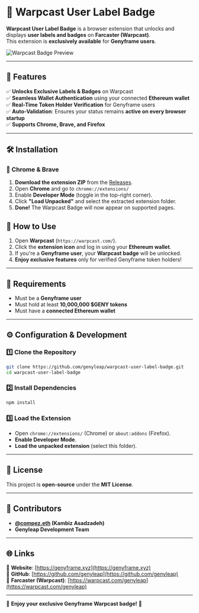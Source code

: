 # 🚀 Warpcast User Label Badge

**Warpcast User Label Badge** is a browser extension that unlocks and displays **user labels and badges** on **Farcaster (Warpcast)**.  
This extension is **exclusively available** for **Genyframe users**.

![Warpcast Badge Preview](assets/banner.png)

---

## 📌 Features

✅ **Unlocks Exclusive Labels & Badges** on Warpcast  
✅ **Seamless Wallet Authentication** using your connected **Ethereum wallet**  
✅ **Real-Time Token Holder Verification** for Genyframe users  
✅ **Auto-Validation**: Ensures your status remains **active on every browser startup**  
✅ **Supports Chrome, Brave, and Firefox**  

---

## 🛠️ Installation

### **🔵 Chrome & Brave**
1. **Download the extension ZIP** from the [Releases](https://github.com/genyleap/warpcast-user-label-badge/releases).
2. Open **Chrome** and go to `chrome://extensions/`
3. Enable **Developer Mode** (toggle in the top-right corner).
4. Click **"Load Unpacked"** and select the extracted extension folder.
5. **Done!** The Warpcast Badge will now appear on supported pages.

## 🚀 How to Use

1. Open **Warpcast** (`https://warpcast.com/`).
2. Click the **extension icon** and log in using your **Ethereum wallet**.
3. If you're a **Genyframe user**, your **Warpcast badge** will be unlocked.
4. **Enjoy exclusive features** only for verified Genyframe token holders!

---

## 🔐 Requirements

- Must be a **Genyframe user**  
- Must hold at least **10,000,000 $GENY tokens**  
- Must have a **connected Ethereum wallet**  

---

## ⚙️ Configuration & Development

### **1️⃣ Clone the Repository**
```sh
git clone https://github.com/genyleap/warpcast-user-label-badge.git
cd warpcast-user-label-badge
```

### **2️⃣ Install Dependencies**
```sh
npm install
```

### **3️⃣ Load the Extension**
- Open `chrome://extensions/` (Chrome) or `about:addons` (Firefox).
- **Enable Developer Mode**.
- **Load the unpacked extension** (select this folder).

---

## 📜 License

This project is **open-source** under the **MIT License**.

---

## 👥 Contributors

- **[@compez.eth](https://warpcast.com/compez.eth) (Kambiz Asadzadeh)**  
- **Genyleap Development Team**

---

## 🌐 Links

🔗 **Website**: [https://genyframe.xyz](https://genyframe.xyz)  
🔗 **GitHub**: [https://github.com/genyleap](https://github.com/genyleap)  
🔗 **Farcaster (Warpcast)**: [https://warpcast.com/genyleap](https://warpcast.com/genyleap)  

---

🎉 **Enjoy your exclusive Genyframe Warpcast badge!** 🚀
